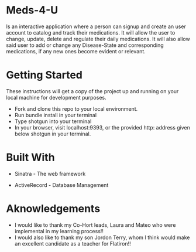 # Meds-4-U
Is an interactive application where a person can signup and create an user account to catalog and track their medications. It will allow the user to change, update, delete and regulate their daily medications. It will also allow said user to add or change any Disease-State and corresponding medications, if any new ones become evident or relevant.

# Getting Started
These instructions will get a copy of the project up and running on your local machine for development purposes. 
* Fork and clone this repo to your local environment.
* Run bundle install in your terminal
* Type shotgun into your terminal
* In your browser, visit localhost:9393, or the provided http: address given below shotgun in your terminal.

# Built With
* Sinatra - The web framework

* ActiveRecord - Database Management

# Aknowledgements
* I would like to thank my Co-Hort leads, Laura and Mateo who were implemental in my learning process!! 
* I would also like to thank my son Jordon Terry, whom I think would make an excellent candidate as a teacher for Flatiron!!
